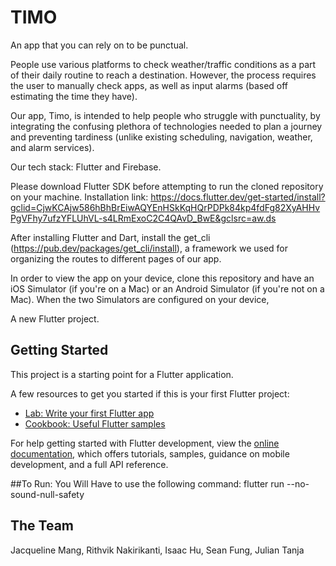 # TIMO

An app that you can rely on to be punctual. 

People use various platforms to check weather/traffic conditions as a part of their daily routine to reach a destination. However, the process requires the user to manually check apps, as well as input alarms (based off estimating the time they have).

Our app, Timo, is intended to help people who struggle with punctuality, by integrating the confusing plethora of technologies needed to plan a journey and preventing tardiness (unlike existing scheduling, navigation, weather, and alarm services).

Our tech stack: Flutter and Firebase. 

Please download Flutter SDK before attempting to run the cloned repository on your machine. Installation link: https://docs.flutter.dev/get-started/install?gclid=CjwKCAjw586hBhBrEiwAQYEnHSkKqHQrPDPk84kp4fdFg82XyAHHvPgVFhy7ufzYFLUhVL-s4LRmExoC2C4QAvD_BwE&gclsrc=aw.ds

After installing Flutter and Dart, install the get_cli (https://pub.dev/packages/get_cli/install), a framework we used for organizing the routes to different pages of our app. 


In order to view the app on your device, clone this repository and have an iOS Simulator (if you're on a Mac) or an Android Simulator (if you're not on a Mac). When the two Simulators are configured on your device, 



A new Flutter project.

## Getting Started

This project is a starting point for a Flutter application.

A few resources to get you started if this is your first Flutter project:

- [Lab: Write your first Flutter app](https://docs.flutter.dev/get-started/codelab)
- [Cookbook: Useful Flutter samples](https://docs.flutter.dev/cookbook)

For help getting started with Flutter development, view the
[online documentation](https://docs.flutter.dev/), which offers tutorials,
samples, guidance on mobile development, and a full API reference.


##To Run: 
You Will Have to use the following command: 
flutter run --no-sound-null-safety

## The Team
Jacqueline Mang, Rithvik Nakirikanti, Isaac Hu, Sean Fung, Julian Tanja


